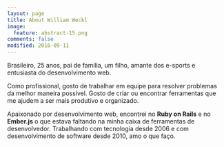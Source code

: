```yaml
---
layout: page
title: About William Weckl
image:
  feature: abstract-15.png
comments: false
modified: 2016-09-11
---
```


Brasileiro, 25 anos, pai de família, um filho, amante dos e-sports e entusiasta do desenvolvimento web.

Como profissional, gosto de trabalhar em equipe para resolver problemas da melhor maneira possível. Gosto de criar ou encontrar ferramentas que me ajudem a ser mais produtivo e organizado.

Apaixonado por  desenvolvimento web, encontrei no **Ruby on Rails** e no **Ember.js** o que estava faltando na minha caixa de ferramentas de desenvolvedor. Trabalhando com tecnologia desde 2006 e com desenvolvimento de software desde 2010, amo o que faço.

